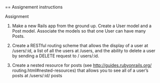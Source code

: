 == Assignement instructions 

Assignment 

1. Make a new Rails app from the ground up. Create a User model and a Post model. 
   Associate the models so that one User can have many Posts. 

2. Create a RESTful routing scheme that allows the display of a user at /users/:id, a list of 
   all the users at /users, and the ability to delete a user by sending a DELETE request to /
   users/:id. 

3. Create a nested resource for posts (see http://guides.rubyonrails.org/
   routing.html#nested-resources) that allows you to see all of a user’s posts at /users/:id/
   posts
